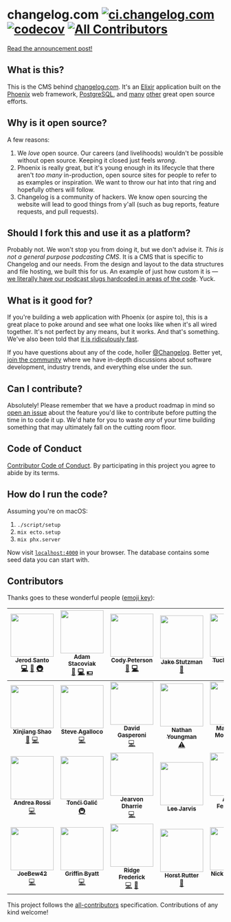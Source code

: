 # changelog.com [![ci.changelog.com](https://ci.changelog.com/api/v1/pipelines/changelog.com/jobs/deploy/badge)](https://ci.changelog.com/teams/main/pipelines/changelog.com/jobs/deploy) [![codecov](https://codecov.io/gh/thechangelog/changelog.com/branch/master/graph/badge.svg)](https://codecov.io/gh/thechangelog/changelog.com) [![All Contributors](https://img.shields.io/badge/all_contributors-26-orange.svg?style=flat-square)](#contributors)

[Read the announcement post!](https://changelog.com/posts/changelog-is-open-source)

## What is this?

This is the CMS behind [changelog.com](https://changelog.com). It's an [Elixir](http://elixir-lang.org) application built on the [Phoenix](http://www.phoenixframework.org) web framework, [PostgreSQL](https://www.postgresql.org), and [many](https://github.com/thechangelog/changelog.com/blob/master/mix.exs#L33) [other](https://github.com/thechangelog/changelog.com/blob/master/assets/package.json) great open source efforts.

## Why is it open source?

A few reasons:

1. We _love_ open source. Our careers (and livelihoods) wouldn't be possible without open source. Keeping it closed just feels _wrong_.
2. Phoenix is really great, but it's young enough in its lifecycle that there aren't _too many_ in-production, open source sites for people to refer to as examples or inspiration. We want to throw our hat into that ring and hopefully others will follow.
3. Changelog is a community of hackers. We know open sourcing the website will lead to good things from y'all (such as bug reports, feature requests, and pull requests).

## Should I fork this and use it as a platform?

Probably not. We won't stop you from doing it, but we don't advise it. _This is not a general purpose podcasting CMS_. It is a CMS that is specific to Changelog and our needs. From the design and layout to the data structures and file hosting, we built this for us. An example of just how custom it is — [we literally have our podcast slugs hardcoded in areas of the code](https://github.com/thechangelog/changelog.com/blob/master/web/controllers/slack_controller.ex#L22). Yuck.

## What is it good for?

If you're building a web application with Phoenix (or aspire to), this is a great place to poke around and see what one looks like when it's all wired together. It's not perfect by any means, but it works. And that's something. We've also been told that [it is ridiculously fast](https://twitter.com/augiedb/status/788344626663096320).

If you have questions about any of the code, holler [@Changelog](https://twitter.com/changelog). Better yet, [join the community](https://changelog.com/community) where we have in-depth discussions about software development, industry trends, and everything else under the sun.

## Can I contribute?

Absolutely! Please remember that we have a product roadmap in mind so [open an issue](https://github.com/thechangelog/changelog.com/issues) about the feature you'd like to contribute before putting the time in to code it up. We'd hate for you to waste _any_ of your time building something that may ultimately fall on the cutting room floor.

## Code of Conduct

[Contributor Code of Conduct](https://changelog.com/coc). By participating in this project you agree to abide by its terms.

## How do I run the code?

Assuming you're on macOS:

  1. `./script/setup`
  2. `mix ecto.setup`
  3. `mix phx.server`

Now visit [`localhost:4000`](http://localhost:4000) in your browser.
The database contains some seed data you can start with.

## Contributors

Thanks goes to these wonderful people ([emoji key](https://github.com/kentcdodds/all-contributors#emoji-key)):

<!-- ALL-CONTRIBUTORS-LIST:START - Do not remove or modify this section -->
| [<img src="https://avatars3.githubusercontent.com/u/8212?v=3" width="100px;"/><br /><sub><b>Jerod Santo</b></sub>](https://jerodsanto.net)<br />[💻](https://github.com/thechangelog/changelog.com/commits?author=jerodsanto "Code") [📖](https://github.com/thechangelog/changelog.com/commits?author=jerodsanto "Documentation") [🚇](#infra-jerodsanto "Infrastructure (Hosting, Build-Tools, etc)") | [<img src="https://avatars2.githubusercontent.com/u/2933?v=3" width="100px;"/><br /><sub><b>Adam Stacoviak</b></sub>](https://changelog.com/)<br />[🎨](#design-adamstac "Design") [💻](https://github.com/thechangelog/changelog.com/commits?author=adamstac "Code") [💵](#financial-adamstac "Financial") | [<img src="https://avatars0.githubusercontent.com/u/378665?v=3" width="100px;"/><br /><sub><b>Cody Peterson</b></sub>](http://humanshapes.co)<br />[🎨](#design-codyjames "Design") [💻](https://github.com/thechangelog/changelog.com/commits?author=codyjames "Code") | [<img src="https://pbs.twimg.com/profile_images/562681393130377216/9Vyehvz8.jpeg" width="100px;"/><br /><sub><b>Jake Stutzman</b></sub>](http://elevate.co)<br />[🎨](#design-jakestutzman "Design") | [<img src="https://avatars2.githubusercontent.com/u/7838530?v=3" width="100px;"/><br /><sub><b>Tucker Cowie</b></sub>](https://github.com/TuckerCowie)<br />[💻](https://github.com/thechangelog/changelog.com/commits?author=TuckerCowie "Code") | [<img src="https://avatars2.githubusercontent.com/u/3342?v=3" width="100px;"/><br /><sub><b>Gerhard Lazu</b></sub>](https://github.com/gerhard)<br />[🚇](#infra-gerhard "Infrastructure (Hosting, Build-Tools, etc)") [💻](https://github.com/thechangelog/changelog.com/commits?author=gerhard "Code") | [<img src="https://avatars1.githubusercontent.com/u/886?v=3" width="100px;"/><br /><sub><b>Dennis Reimann</b></sub>](https://dennisreimann.de)<br />[💻](https://github.com/thechangelog/changelog.com/commits?author=dennisreimann "Code") |
| :---: | :---: | :---: | :---: | :---: | :---: | :---: |
| [<img src="https://avatars3.githubusercontent.com/u/635858?v=3" width="100px;"/><br /><sub><b>Xinjiang Shao</b></sub>](https://www.xinjiangshao.com)<br />[📖](https://github.com/thechangelog/changelog.com/commits?author=soleo "Documentation") [💻](https://github.com/thechangelog/changelog.com/commits?author=soleo "Code") | [<img src="https://avatars0.githubusercontent.com/u/28044?v=3" width="100px;"/><br /><sub><b>Steve Agalloco</b></sub>](http://beforeitwasround.com)<br />[💻](https://github.com/thechangelog/changelog.com/commits?author=stve "Code") | [<img src="https://avatars1.githubusercontent.com/u/898057?v=3" width="100px;"/><br /><sub><b>David Gasperoni</b></sub>](http://david.gasperoni.org)<br />[💻](https://github.com/thechangelog/changelog.com/commits?author=mcdado "Code") | [<img src="https://avatars2.githubusercontent.com/u/4566?v=3" width="100px;"/><br /><sub><b>Nathan Youngman</b></sub>](https://nathany.com)<br />[⚠️](https://github.com/thechangelog/changelog.com/commits?author=nathany "Tests") | [<img src="https://avatars3.githubusercontent.com/u/43941?v=3" width="100px;"/><br /><sub><b>Marco Vito Moscaritolo</b></sub>](http://mavimo.org)<br />[💻](https://github.com/thechangelog/changelog.com/commits?author=mavimo "Code") | [<img src="https://avatars0.githubusercontent.com/u/5904417?v=3" width="100px;"/><br /><sub><b>0x4e</b></sub>](https://github.com/fallenpeace)<br />[💻](https://github.com/thechangelog/changelog.com/commits?author=fallenpeace "Code") | [<img src="https://avatars1.githubusercontent.com/u/8217766?v=3" width="100px;"/><br /><sub><b>Juan Soto</b></sub>](https://juansoto.me)<br />[💻](https://github.com/thechangelog/changelog.com/commits?author=sotojuan "Code") |
| [<img src="https://avatars2.githubusercontent.com/u/1248581?v=3" width="100px;"/><br /><sub><b>Andrea Rossi</b></sub>](https://github.com/lucidstack)<br />[💻](https://github.com/thechangelog/changelog.com/commits?author=lucidstack "Code") | [<img src="https://avatars3.githubusercontent.com/u/51889?v=3" width="100px;"/><br /><sub><b>Tonći Galić</b></sub>](http://tuxified.com)<br />[🚇](#infra-Tuxified "Infrastructure (Hosting, Build-Tools, etc)") | [<img src="https://avatars2.githubusercontent.com/u/321306?v=3" width="100px;"/><br /><sub><b>Jearvon Dharrie</b></sub>](http://jearvondharrie.com)<br />[💻](https://github.com/thechangelog/changelog.com/commits?author=iamjarvo "Code") | [<img src="https://avatars2.githubusercontent.com/u/197567?v=3" width="100px;"/><br /><sub><b>Lee Jarvis</b></sub>](http://twitter.com/lee_jarvis)<br /> | [<img src="https://avatars0.githubusercontent.com/u/6601142?v=3" width="100px;"/><br /><sub><b>Agusti Fernandez</b></sub>](https://github.com/agustif)<br />[💻](https://github.com/thechangelog/changelog.com/commits?author=agustif "Code") | [<img src="https://avatars3.githubusercontent.com/u/1460304?v=4" width="100px;"/><br /><sub><b>Len Payne</b></sub>](https://github.com/LenPayne)<br />[💻](https://github.com/thechangelog/changelog.com/commits?author=LenPayne "Code") | [<img src="https://avatars3.githubusercontent.com/u/17198473?v=4" width="100px;"/><br /><sub><b>Jordy Zomer</b></sub>](https://github.com/JordyZomer)<br />[💻](https://github.com/thechangelog/changelog.com/commits?author=JordyZomer "Code") |
| [<img src="https://avatars2.githubusercontent.com/u/1238549?v=4" width="100px;"/><br /><sub><b>JoeBew42</b></sub>](http://joebew42.github.io/about/)<br />[💻](https://github.com/thechangelog/changelog.com/commits?author=joebew42 "Code") | [<img src="https://avatars3.githubusercontent.com/u/6545494?v=4" width="100px;"/><br /><sub><b>Griffin Byatt</b></sub>](http://griffinbyatt.com)<br />[💻](https://github.com/thechangelog/changelog.com/commits?author=GriffinMB "Code") | [<img src="https://avatars1.githubusercontent.com/u/13277581?v=4" width="100px;"/><br /><sub><b>Ridge Frederick</b></sub>](https://github.com/r-frederick)<br />[💻](https://github.com/thechangelog/changelog.com/commits?author=r-frederick "Code") [🐛](https://github.com/thechangelog/changelog.com/issues?q=author%3Ar-frederick "Bug reports") | [<img src="https://avatars0.githubusercontent.com/u/11322155?v=4" width="100px;"/><br /><sub><b>Horst Rutter</b></sub>](https://keybase.io/hhrutter)<br />[🐛](https://github.com/thechangelog/changelog.com/issues?q=author%3Ahhrutter "Bug reports") | [<img src="https://avatars2.githubusercontent.com/u/813219?v=4" width="100px;"/><br /><sub><b>Nick Janetakis</b></sub>](https://nickjanetakis.com)<br />[🐛](https://github.com/thechangelog/changelog.com/issues?q=author%3Anickjj "Bug reports") [💻](https://github.com/thechangelog/changelog.com/commits?author=nickjj "Code") |
<!-- ALL-CONTRIBUTORS-LIST:END -->

This project follows the [all-contributors](https://github.com/kentcdodds/all-contributors) specification. Contributions of any kind welcome!
